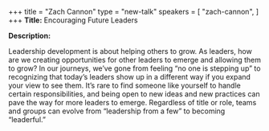 +++
title = "Zach Cannon"
type = "new-talk"
speakers = [
        "zach-cannon",
]
+++
**Title:** Encouraging Future Leaders

**Description:**

Leadership development is about helping others to grow. As leaders, how are we creating opportunities for other leaders to emerge and allowing them to grow? In our journeys, we’ve gone from feeling “no one is stepping up” to recognizing that today’s leaders show up in a different way if you expand your view to see them. It’s rare to find someone like yourself to handle certain responsibilities, and being open to new ideas and new practices can pave the way for more leaders to emerge. Regardless of title or role, teams and groups can evolve from “leadership from a few” to becoming “leaderful.”